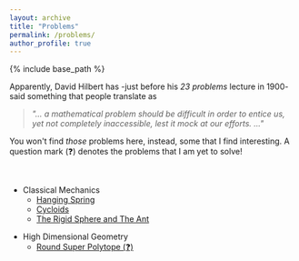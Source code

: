 ```yaml
---
layout: archive
title: "Problems"
permalink: /problems/
author_profile: true
---
```


{% include base_path %}

Apparently, David Hilbert has -just before his *23 problems* lecture in 1900- said something that people translate as
> *"... a mathematical problem should be difficult in order to entice us, yet not completely inaccessible, lest it mock at our efforts. ..."*

You won't find *those* problems here, instead, some that I find interesting. A question mark (❓) denotes the problems that I am yet to solve!

<br>

* Classical Mechanics
    * [Hanging Spring](/problems/cm/001)
    * [Cycloids](/problems/cm/002)
    * [The Rigid Sphere and The Ant](/problems/cm/003)
    <!-- * [Jumping Over an Obstacle](/problems/cm/003) -->

<!-- * Special Relativity
    * [Einstein's Elevator](/problems/sr/001) -->

* High Dimensional Geometry
    * [Round Super Polytope (❓)](/problems/hdg/001)